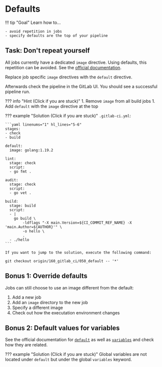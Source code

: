 # Defaults

!!! tip "Goal"
    Learn how to...

    - avoid repetition in jobs
    - specify defaults are the top of your pipeline

## Task: Don't repeat yourself

All jobs currently have a dedicated `image` directive. Using defaults, this repetition can be avoided. See the [official documentation](https://docs.gitlab.com/ee/ci/yaml/#default).

Replace job specific `image` directives with the `default` directive.

Afterwards check the pipeline in the GitLab UI. You should see a successful pipeline run.

??? info "Hint (Click if you are stuck)"
    1. Remove `image` from all build jobs
    1. Add `default` with the `image` directive at the top

??? example "Solution (Click if you are stuck)"
    `.gitlab-ci.yml`:
    
    ```yaml linenums="1" hl_lines="5-6"
    stages:
    - check
    - build

    default:
      image: golang:1.19.2

    lint:
      stage: check
      script:
      - go fmt .

    audit:
      stage: check
      script:
      - go vet .

    build:
      stage: build
      script:
      - |
        go build \
            -ldflags "-X main.Version=${CI_COMMIT_REF_NAME} -X 'main.Author=${AUTHOR}'" \
            -o hello \
            .
      - ./hello
    ```
    
    If you want to jump to the solution, execute the following command:

    git checkout origin/160_gitlab_ci/050_default -- '*'

## Bonus 1: Override defaults

Jobs can still choose to use an image different from the default:

1. Add a new job
1. Add an `image` directory to the new job
1. Specify a different image
1. Check out how the executation environment changes

## Bonus 2: Default values for variables

See the official documentation for [`default`](https://docs.gitlab.com/ee/ci/yaml/#default) as well as [`variables`](https://docs.gitlab.com/ee/ci/yaml/#variables) and check how they are related.

??? example "Solution (Click if you are stuck)"
    Global variables are not located under `default` but under the global `variables` keyword.
